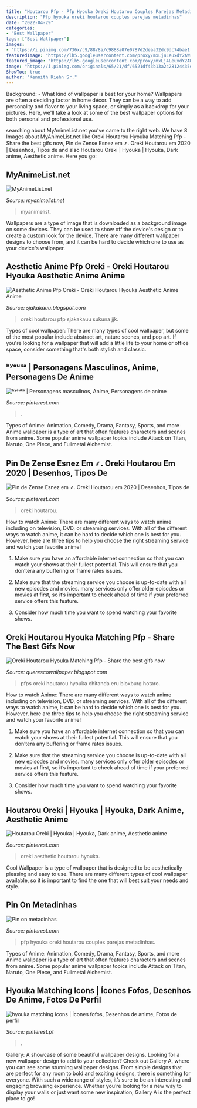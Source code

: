 ```yaml
---
title: "Houtarou Pfp - Pfp Hyouka Oreki Houtarou Couples Parejas Metadinhas"
description: "Pfp hyouka oreki houtarou couples parejas metadinhas"
date: "2022-04-29"
categories:
- "Best Wallpaper"
tags: ["Best Wallpaper"]
images:
- "https://i.pinimg.com/736x/c9/88/8a/c9888a07e0787d2deaa32dc9dc74bae1.jpg"
featuredImage: "https://lh5.googleusercontent.com/proxy/mxLj4LeuxdY2AWraqDtkmooi9t3Fa8ppaDr5QUF2BqmlQtwukqiTFBgBfv6iFf9opihT0F4aMNkkw4hR4ML7hy0kgxvqDx6TOph51dTgzq7aOl36RegPzOPjOpf0qQwS=w1200-h630-p-k-no-nu"
featured_image: "https://lh5.googleusercontent.com/proxy/mxLj4LeuxdY2AWraqDtkmooi9t3Fa8ppaDr5QUF2BqmlQtwukqiTFBgBfv6iFf9opihT0F4aMNkkw4hR4ML7hy0kgxvqDx6TOph51dTgzq7aOl36RegPzOPjOpf0qQwS=w1200-h630-p-k-no-nu"
image: "https://i.pinimg.com/originals/65/21/df/6521df43b13a2428124435e51076bc53.png"
ShowToc: true
author: "Kennith Kiehn Sr."
---
```



Background: - What kind of wallpaper is best for your home?
Wallpapers are often a deciding factor in home décor. They can be a way to add personality and flavor to your living space, or simply as a backdrop for your pictures. Here, we'll take a look at some of the best wallpaper options for both personal and professional use.

	

		
searching about MyAnimeList.net you've came to the right web. We have 8 Images about MyAnimeList.net like Oreki Houtarou Hyouka Matching Pfp - Share the best gifs now, Pin de Zense Esnez em ⸙. Oreki Houtarou em 2020 | Desenhos, Tipos de and also Houtarou Oreki | Hyouka | Hyouka, Dark anime, Aesthetic anime. Here you go:
		
    
## MyAnimeList.net

<img loading=lazy src="http://24.media.tumblr.com/tumblr_m3bkqlBIdM1qkdmqio1_r4_500.gif" onerror="this.onerror=null;this.src='https://tse2.mm.bing.net/th?id=OIP.VY0H4GahDIU72uVa764SkQHaEL&amp;pid=15.1';" alt="MyAnimeList.net">

_Source: myanimelist.net_

>myanimelist. 

	

Wallpapers are a type of image that is downloaded as a background image on some devices. They can be used to show off the device's design or to create a custom look for the device. There are many different wallpaper designs to choose from, and it can be hard to decide which one to use as your device's wallpaper.

    
## Aesthetic Anime Pfp Oreki - Oreki Houtarou Hyouka Aesthetic Anime Anime

<img loading=lazy src="https://i.pinimg.com/originals/07/0d/af/070daf0627f2f0d0431f6c689fc7d2fa.jpg" onerror="this.onerror=null;this.src='https://tse4.mm.bing.net/th?id=OIP.hFS5oXtmLdEQUNHtttE3fQHaHX&amp;pid=15.1';" alt="Aesthetic Anime Pfp Oreki - Oreki Houtarou Hyouka Aesthetic Anime Anime">

_Source: sjakakauu.blogspot.com_

>oreki houtarou pfp sjakakauu sukuna jjk. 

	

Types of cool wallpaper:
There are many types of cool wallpaper, but some of the most popular include abstract art, nature scenes, and pop art. If you're looking for a wallpaper that will add a little life to your home or office space, consider something that's both stylish and classic.

    
## ʰʸᵒᵘᵏᵃ | Personagens Masculinos, Anime, Personagens De Anime

<img loading=lazy src="https://i.pinimg.com/736x/ed/c4/eb/edc4eb14a7b7b26b800f0da7c72a9db6.jpg" onerror="this.onerror=null;this.src='https://tse3.mm.bing.net/th?id=OIP.WfK5JvV8-p0psSHe_stvAAHaHe&amp;pid=15.1';" alt="ʰʸᵒᵘᵏᵃ | Personagens masculinos, Anime, Personagens de anime">

_Source: pinterest.com_

>. 

	

Types of Anime: Animation, Comedy, Drama, Fantasy, Sports, and more
Anime wallpaper is a type of art that often features characters and scenes from anime. Some popular anime wallpaper topics include Attack on Titan, Naruto, One Piece, and Fullmetal Alchemist.

    
## Pin De Zense Esnez Em ⸙. Oreki Houtarou Em 2020 | Desenhos, Tipos De

<img loading=lazy src="https://i.pinimg.com/736x/c9/88/8a/c9888a07e0787d2deaa32dc9dc74bae1.jpg" onerror="this.onerror=null;this.src='https://tse2.mm.bing.net/th?id=OIP.q_f0QtrwTlHClcLG3juAKQHaIV&amp;pid=15.1';" alt="Pin de Zense Esnez em ⸙. Oreki Houtarou em 2020 | Desenhos, Tipos de">

_Source: pinterest.com_

>oreki houtarou. 

	

How to watch Anime: There are many different ways to watch anime including on television, DVD, or streaming services.
With all of the different ways to watch anime, it can be hard to decide which one is best for you. However, here are three tips to help you choose the right streaming service and watch your favorite anime!
1. Make sure you have an affordable internet connection so that you can watch your shows at their fullest potential. This will ensure that you don’tera any buffering or frame rates issues.

2. Make sure that the streaming service you choose is up-to-date with all new episodes and movies. many services only offer older episodes or movies at first, so it’s important to check ahead of time if your preferred service offers this feature.

3. Consider how much time you want to spend watching your favorite shows.

    
## Oreki Houtarou Hyouka Matching Pfp - Share The Best Gifs Now

<img loading=lazy src="https://lh5.googleusercontent.com/proxy/mxLj4LeuxdY2AWraqDtkmooi9t3Fa8ppaDr5QUF2BqmlQtwukqiTFBgBfv6iFf9opihT0F4aMNkkw4hR4ML7hy0kgxvqDx6TOph51dTgzq7aOl36RegPzOPjOpf0qQwS=w1200-h630-p-k-no-nu" onerror="this.onerror=null;this.src='https://tse2.mm.bing.net/th?id=OIP.__OeCBb0gfDMwYTSjmfoZAHaI3&amp;pid=15.1';" alt="Oreki Houtarou Hyouka Matching Pfp - Share the best gifs now">

_Source: querescowallpaper.blogspot.com_

>pfps oreki houtarou hyouka chitanda eru bloxburg hotaro. 

	

How to watch Anime: There are many different ways to watch anime including on television, DVD, or streaming services.
With all of the different ways to watch anime, it can be hard to decide which one is best for you. However, here are three tips to help you choose the right streaming service and watch your favorite anime!
1. Make sure you have an affordable internet connection so that you can watch your shows at their fullest potential. This will ensure that you don’tera any buffering or frame rates issues.

2. Make sure that the streaming service you choose is up-to-date with all new episodes and movies. many services only offer older episodes or movies at first, so it’s important to check ahead of time if your preferred service offers this feature.

3. Consider how much time you want to spend watching your favorite shows.

    
## Houtarou Oreki | Hyouka | Hyouka, Dark Anime, Aesthetic Anime

<img loading=lazy src="https://i.pinimg.com/originals/65/21/df/6521df43b13a2428124435e51076bc53.png" onerror="this.onerror=null;this.src='https://tse1.mm.bing.net/th?id=OIP.LXUWHn9UNqp5KbJI8v5g-gHaDp&amp;pid=15.1';" alt="Houtarou Oreki | Hyouka | Hyouka, Dark anime, Aesthetic anime">

_Source: pinterest.com_

>oreki aesthetic houtarou hyouka. 

	

Cool Wallpaper is a type of wallpaper that is designed to be aesthetically pleasing and easy to use. There are many different types of cool wallpaper available, so it is important to find the one that will best suit your needs and style.

    
## Pin On Metadinhas

<img loading=lazy src="https://i.pinimg.com/736x/e4/33/5f/e4335ff5148445e02c3f25d401712bf6.jpg" onerror="this.onerror=null;this.src='https://tse4.mm.bing.net/th?id=OIP.-7KbQx3NqnG1hZJCObMSZAHaIV&amp;pid=15.1';" alt="Pin on metadinhas">

_Source: pinterest.com_

>pfp hyouka oreki houtarou couples parejas metadinhas. 

	

Types of Anime: Animation, Comedy, Drama, Fantasy, Sports, and more
Anime wallpaper is a type of art that often features characters and scenes from anime. Some popular anime wallpaper topics include Attack on Titan, Naruto, One Piece, and Fullmetal Alchemist.

    
## Hyouka Matching Icons | Ícones Fofos, Desenhos De Anime, Fotos De Perfil

<img loading=lazy src="https://i.pinimg.com/736x/47/f4/fd/47f4fd7b82346f04e7d6fc836faecb0f.jpg" onerror="this.onerror=null;this.src='https://tse3.mm.bing.net/th?id=OIP.x_jlQKvhxQTMsyKfTA3CJQHaHa&amp;pid=15.1';" alt="hyouka matching icons | Ícones fofos, Desenhos de anime, Fotos de perfil">

_Source: pinterest.pt_

>. 

	

Gallery: A showcase of some beautiful wallpaper designs.
Looking for a new wallpaper design to add to your collection? Check out Gallery A, where you can see some stunning wallpaper designs. From simple designs that are perfect for any room to bold and exciting designs, there is something for everyone. With such a wide range of styles, it’s sure to be an interesting and engaging browsing experience. Whether you’re looking for a new way to display your walls or just want some new inspiration, Gallery A is the perfect place to go!





	
	
